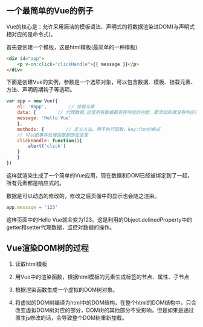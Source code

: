 
## 一个最简单的Vue的例子

Vue的核心是：允许采用简洁的模板语法、声明式的将数据渲染进DOM(与声明式相对应的是命令式)。

首先要创建一个模板，这是html模板(最简单的一种模板)

```html
<div id="app">
    <p v-on:click="clickHandle">{{ message }}</p>
</div>
```

下面是创建Vue的实例，参数是一个选项对象，可以包含数据、模板、挂载元素、方法、声明周期钩子等选项。

```js
var app = new Vue({
    el: '#app',        // 挂载元素
    data: {        // 代理数据,这里所有数据都具有响应的功能，新添加的就没有响应功能。
    message: 'Hello Vue'
    },
    methods: {        // 定义方法，用于执行函数，key:fun的格式
    // 可以把事件处理函数都放在这里
    clickHandle: function(){
        alert('click')
    }
    }
})
```

这样就渲染生成了一个简单的Vue应用，现在数据和DOM已经被绑定到了一起，所有元素都是响应式的。

数据是可以动态的修改的，修改之后页面中的显示也会随之渲染。

```js
app.message = '123'
```

这样页面中的Hello Vue就会变为123。这是利用的Object.delinedProperty中的getter和setter代理数据，监控对数据的操作。

## Vue渲染DOM树的过程

1. 读取html模板

2. 用Vue中的渲染函数，根据html模板的元素生成标签的节点、属性、子节点

3. 根据渲染函数生成一个虚拟的DOM树对象。

4. 将虚拟的DOM树编译为html中的DOM结构，在整个html的DOM结构中，只会改变虚拟DOM树对应的部分，DOM树的其他部分不受影响，但是如果是通过原生js修改的话，会导致整个DOM树重新加载。
